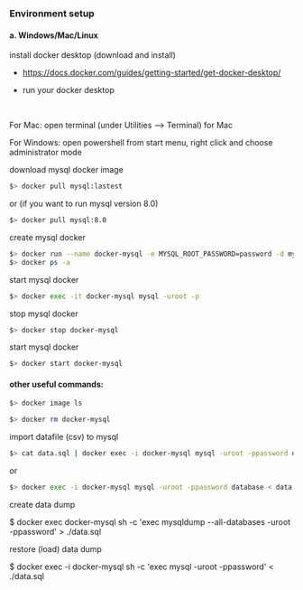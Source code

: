 ### Environment setup 

#### a. Windows/Mac/Linux

install docker desktop (download and install)

- https://docs.docker.com/guides/getting-started/get-docker-desktop/

- run your docker desktop


<br>

For Mac: open terminal (under Utilities --> Terminal) for Mac

For Windows: open powershell from start menu, right click and choose administrator mode



download mysql docker image

```bash
$> docker pull mysql:lastest
```

or (if you want to run mysql version 8.0)

```bash
$> docker pull mysql:8.0
```



create mysql docker

```bash
$> docker run --name docker-mysql -e MYSQL_ROOT_PASSWORD=password -d mysql:latest
$> docker ps -a
```

start mysql docker

```bash
$> docker exec -it docker-mysql mysql -uroot -p
```

stop mysql docker

```bash
$> docker stop docker-mysql	
```

start mysql docker

```bash
$> docker start docker-mysql
```



#### other useful commands:

```bash
$> docker image ls
```

```bash
$> docker rm docker-mysql
```

import datafile (csv) to mysql

```bash
$> cat data.sql | docker exec -i docker-mysql mysql -uroot -ppassword db_name
```

or

```bash
$> docker exec -i docker-mysql mysql -uroot -ppassword database < data.sql
```



create data dump

$ docker exec docker-mysql sh -c 'exec mysqldump --all-databases -uroot -ppassword' > ./data.sql



restore (load) data dump

$ docker exec -i docker-mysql sh -c 'exec mysql -uroot -ppassword' < ./data.sql